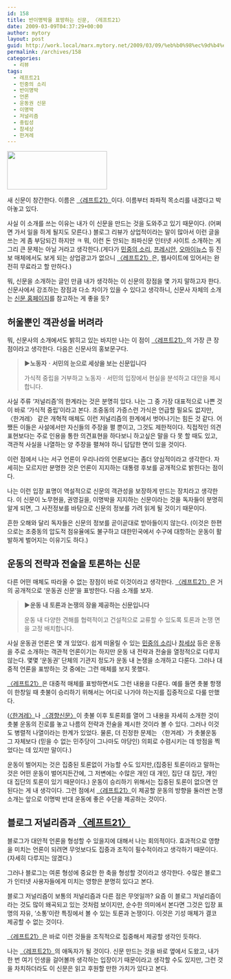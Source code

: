 ```yaml
---
id: 158
title: 반이명박을 표방하는 신문, 〈레프트21〉
date: 2009-03-09T04:37:29+00:00
author: mytory
layout: post
guid: http://work.local/marx.mytory.net/2009/03/09/%eb%b0%98%ec%9d%b4%eb%aa%85%eb%b0%95%ec%9d%84-%ed%91%9c%eb%b0%a9%ed%95%98%eb%8a%94-%ec%8b%a0%eb%ac%b8-%e3%80%88%eb%a0%88%ed%94%84%ed%8a%b821%e3%80%89/
permalink: /archives/158
categories:
  - 리뷰
tags:
  - 레프트21
  - 민중의 소리
  - 반이명박
  - 언론
  - 운동권 신문
  - 이명박
  - 저널리즘
  - 중립성
  - 참세상
  - 한겨레
---
```

<img src="http://work.local/marx.mytory.net/wp-content/uploads/1/cfile21.uf.1569E30F49B49A9AEFF3FF.PNG" class="aligncenter" width="232" height="89" alt="" filename="left21.PNG" filemime="" />

새 신문이 창간한다. 이름은 [〈레프트21〉](http://www.wspaper.org)이다. 이름부터 좌파적 목소리를 내겠다고 박아놓고 있다.

사실 이 소개를 쓰는 이유는 내가 이 신문을 만드는 것을 도와주고 있기 때문이다. (어쩌면 가서 일을 하게 될지도 모른다.) 블로그 리뷰가 상업적이라는 말이 많아서 이런 글을 쓰는 게 좀 부담되긴 하지만 ㅋ 뭐, 이런 돈 안되는 좌파신문 인터넷 사이트 소개하는 게 그리 큰 문제는 아닐 거라고 생각한다.(게다가 <a href="http://www.vop.co.kr" target="_blank">민중의 소리</a>, <a href="http://www.pressian.com" target="_blank">프레시안</a>, <a href="http://www.ohmynews.com" target="_blank">오마이뉴스</a> 등 진보 매체에서도 보게 되는 상업광고가 없으니 [〈레프트21〉](http://www.wspaper.org)은, 웹사이트에 있어서는 완전히 무료라고 할 만하다.)

뭐, 신문을 소개하는 글인 만큼 내가 생각하는 이 신문의 장점을 몇 가지 말하고자 한다. 신문사에서 강조하는 장점과 다소 차이가 있을 수 있다고 생각하니, 신문사 자체의 소개는 [신문 홈페이지](http://www.wspaper.org)를 참고하는 게 좋을 듯?

## 허울뿐인 객관성을 버려라

뭐, 신문사의 소개에서도 밝히고 있는 바지만 나는 이 점이 [〈레프트21〉](http://www.wspaper.org)의 가장 큰 장점이라고 생각한다. 다음은 신문사의 홍보문구다.

> **▶노동자ㆍ서민의 눈으로 세상을 보는 신문입니다**
> 
> 가식적 중립을 거부하고 노동자ㆍ서민의 입장에서 현실을 분석하고 대안을 제시합니다.
> 
> </BLOCKQUOTE>
> 
> 사실 주류 ‘저널리즘’의 한계라는 것은 분명히 있다. 나는 그 중 가장 대표적으로 나쁜 것이 바로 ‘가식적 중립’이라고 본다. 조중동의 가증스런 가식은 언급할 필요도 없지만, 〈한겨레〉 같은 개혁적 매체도 이런 저널리즘의 한계에서 벗어나기는 힘든 것 같다. 어쨌든 이들은 사설에서만 자신들의 주장을 펼 뿐이고, 그것도 제한적이다. 직접적인 의견표현보다는 주로 인용을 통한 의견표현을 하다보니 하고싶은 말을 다 못 할 때도 있고, 객관적 사실을 나열하는 양 주장을 펼쳐야 하니 답답한 면이 있을 것이다.
> 
> 이런 점에서 나는 서구 언론이 우리나라의 언론보다는 좀더 양심적이라고 생각한다. 자세히는 모르지만 분명한 것은 언론이 지지하는 대통령 후보를 공개적으로 밝힌다는 점이다.
> 
> 나는 이런 입장 표명이 역설적으로 신문의 객관성을 보장하게 만드는 장치라고 생각한다. 이 신문이 노무현을, 권영길을, 이명박을 지지하는 신문이라는 것을 독자들이 분명히 알게 되면, 그 사전정보를 바탕으로 신문의 정보를 가려 읽게 될 것이기 때문이다.
> 
> 흔한 오해와 달리 독자들은 신문의 정보를 곧이곧대로 받아들이지 않는다. (이것은 한편으로는 조중동의 압도적 점유율에도 불구하고 대한민국에서 수구에 대항하는 운동이 활발하게 벌어지는 이유기도 하다.)
> 
> ## 운동의 전략과 전술을 토론하는 신문
> 
> 다른 어떤 매체도 따라올 수 없는 장점이 바로 이것이라고 생각한다. [〈레프트21〉](http://www.wspaper.org)은 거의 공개적으로 ‘운동권 신문’을 표방한다. 다음 소개를 보자.
> 
> > **▶운동 내 토론과 논쟁의 장을 제공하는 신문입니다**
> > 
> > 운동 내 다양한 견해를 협력적이고 건설적으로 교류할 수 있도록 토론과 논쟁 면을 고정 배치합니다.
> > 
> > </BLOCKQUOTE>
> > 
> > 사실 운동권 언론은 몇 개 있었다. 쉽게 떠올릴 수 있는 <a href="http://www.vop.co.kr" target="_blank">민중의 소리</a>나 <a href="http://www.newscham.net" target="_blank">참세상</a> 등은 운동을 주로 소개하는 객관적 언론이기는 하지만 운동 내 전략과 전술을 열정적으로 다루지 않는다. 몇몇 ‘운동권’ 단체의 기관지 정도가 운동 내 논쟁을 소개하고 다룬다. 그러나 대중적 언론을 표방하는 것 중에는 그런 매체를 보지 못했다.
> > 
> > [〈레프트21〉](http://www.wspaper.org)은 대중적 매체를 표방하면서도 그런 내용을 다룬다. 예를 들면 촛불 항쟁이 한창일 때 촛불이 승리하기 위해서는 어디로 나가야 하는지를 집중적으로 다룰 만했다.
> > 
> > (<a href="http://www.hani.co.kr" target="_blank">〈한겨레〉</a>나 <a href="http://www.khan.co.kr" target="_blank">〈경향신문〉</a>이 촛불 이후 토론회를 열어 그 내용을 자세히 소개한 것이 촛불 운동의 진로를 놓고 나름의 전략과 전술을 제시한 것이라 볼 수 있다. 그러나 이것도 병렬적 나열이라는 한계가 있었다. 물론, 더 진정한 문제는 〈한겨레〉가 촛불운동 그 자체보다 (믿을 수 없는 민주당이 그나마도 야당인) 의회로 수렴시키는 데 방점을 찍었다는 데 있지만 말이다.)
> > 
> > 운동이 벌어지는 것은 집중된 토론없이 가능할 수도 있지만,(집중된 토론이라고 말하는 것은 어떤 운동이 벌어지든간에, 그 저변에는 수많은 개인 대 개인, 집단 대 집단, 개인 대 집단의 토론이 있기 때문이다.) 운동이 승리하기 위해서는 집중된 토론이 없으면 안 된다는 게 내 생각이다. 그런 점에서 [〈레프트21〉](http://www.wspaper.org)이 제공할 운동의 방향을 둘러싼 논쟁 소개는 앞으로 이명박 반대 운동에 좋은 수단을 제공하는 것이다.
> > 
> > ## 블로그 저널리즘과 [〈레프트21〉](http://www.wspaper.org)
> > 
> > 블로그가 대안적 언론을 형성할 수 있을지에 대해서 나는 회의적이다. 효과적으로 영향을 미치는 언론이 되려면 무엇보다도 집중과 조직이 필수적이라고 생각하기 때문이다.(자세히 다루지는 않겠다.)
> > 
> > 그러나 블로그는 여론 형성에 중요한 한 축을 형성할 것이라고 생각한다. 수많은 블로그가 인터넷 사용자들에게 미치는 영향은 분명히 있다고 본다.
> > 
> > 블로그 저널리즘이 보통의 저널리즘과 다른 점은 무엇일까? 요즘 이 블로그 저널리즘이라는 것도 많이 왜곡되고 있는 것처럼 보이지만, 순수한 의미에서 본다면 그것은 입장 표명의 자유, ‘소통’이란 특징에서 볼 수 있는 토론과 논쟁이다. 이것은 기성 매체가 결코 제공할 수 없는 것이다.
> > 
> > [〈레프트21〉](http://www.wspaper.org)은 바로 이런 것들을 조직적으로 집중해서 제공할 생각인 듯하다.
> > 
> > 나는 [〈레프트21〉](http://www.wspaper.org)의 애독자가 될 것이다. 신문 만드는 것을 바로 옆에서 도왔고, 내가 한 번 여기 인생을 걸어볼까 생각하는 입장이기 때문이라고 생각할 수도 있지만, 그런 것을 차치하더라도 이 신문은 읽고 후원할 만한 가치가 있다고 본다.